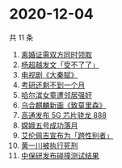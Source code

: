 # 2020-12-04

共 11 条

<!-- BEGIN ZHIHUSEARCH -->
<!-- 最后更新时间 Fri Dec 04 2020 04:06:35 GMT+0800 (CST) -->
1. [离婚证需双方同时领取](https://www.zhihu.com/search?q=离婚冷静期)
1. [杨超越发文「受不了了」 ](https://www.zhihu.com/search?q=杨超越)
1. [电视剧《大秦赋》](https://www.zhihu.com/search?q=大秦赋)
1. [考研还剩不到一个月](https://www.zhihu.com/search?q=考研)
1. [哈尔滨女童遭邻居强奸](https://www.zhihu.com/search?q=哈尔滨女童)
1. [乌合麒麟新画《致莫里森》](https://www.zhihu.com/search?q=致莫里森)
1. [高通发布 5G 芯片骁龙 888](https://www.zhihu.com/search?q=骁龙888)
1. [嫦娥五号成功落月](https://www.zhihu.com/search?q=嫦娥五号)
1. [艾伦佩吉宣布为「跨性别者」](https://www.zhihu.com/search?q=跨性别者)
1. [黄一川被执行死刑](https://www.zhihu.com/search?q=黄一川)
1. [中保研发布碰撞测试结果](https://www.zhihu.com/search?q=中保研)
<!-- END ZHIHUSEARCH -->
